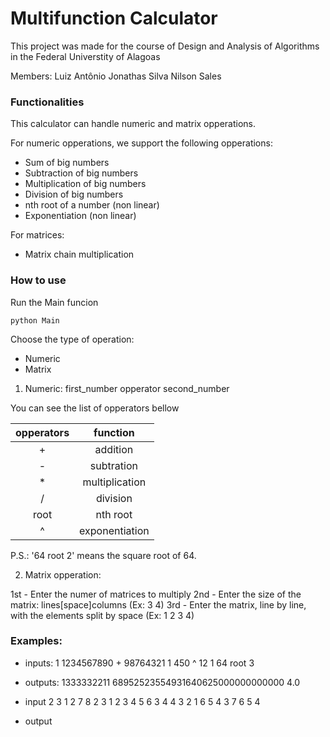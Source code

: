 # Multifunction Calculator
This project was made for the course of Design and Analysis of Algorithms in the Federal Universtity of Alagoas

Members:
  Luiz Antônio
  Jonathas Silva
  Nilson Sales


### Functionalities

This calculator can handle numeric and matrix opperations.

For numeric opperations, we support the following opperations:
- Sum of big numbers
- Subtraction of big numbers
- Multiplication of big numbers
- Division of big numbers
- nth root of a number (non linear)
- Exponentiation (non linear)

For matrices:
- Matrix chain multiplication

### How to use

Run the Main funcion
```console
python Main
```

Choose the type of operation:
- Numeric
- Matrix

1) Numeric: first_number opperator second_number

You can see the list of opperators bellow

|  opperators | function  |
|:-:|:-:|
| +  | addition  |
| -  | subtration  |
| *  | multiplication  |
| /  | division  |
|root| nth root  |
| ^  |  exponentiation |

P.S.: '64 root 2' means the square root of 64.

2) Matrix opperation:

1st - Enter the numer of matrices to multiply
2nd - Enter the size of the matrix: lines[space]columns (Ex: 3 4)
3rd - Enter the matrix, line by line, with the elements split by space (Ex: 1 2 3 4)

### Examples:
- inputs:
1
1234567890 + 98764321
1
450 ^ 12
1
64 root 3

- outputs:
1333332211
68952523554931640625000000000000
4.0


- input
2
3
1 2
7 8
2 3
1 2 3
4 5 6
3 4
4 3 2 1
6 5 4 3
7 6 5 4

- output
